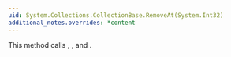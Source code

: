 ```yaml
---
uid: System.Collections.CollectionBase.RemoveAt(System.Int32)
additional_notes.overrides: *content
---
```


<p>This method calls <xref href="System.Collections.CollectionBase.OnValidate(System.Object)"></xref>, <xref href="System.Collections.CollectionBase.OnRemove(System.Int32,System.Object)"></xref>, and <xref href="System.Collections.CollectionBase.OnRemoveComplete(System.Int32,System.Object)"></xref>.</p>


